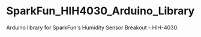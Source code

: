 # SparkFun_HIH4030_Arduino_Library
Arduino library for SparkFun's Humidity Sensor Breakout - HIH-4030. 
